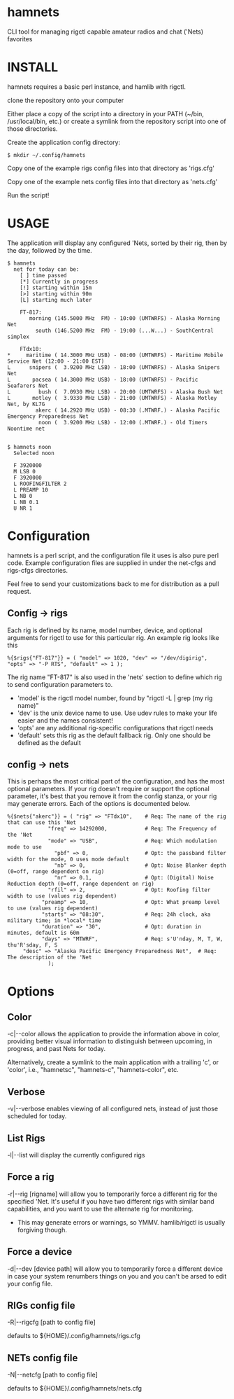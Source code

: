 # hamnets
  CLI tool for managing rigctl capable amateur radios and chat ('Nets)  favorites


# INSTALL
  hamnets requires a basic perl instance, and hamlib with rigctl.

  clone the repository onto your computer

  Either place a copy of the script into a directory in your PATH (~/bin, /usr/local/bin, etc.)
  or create a symlink from the repository script into one of those directories.

  Create the application config directory:

    $ mkdir ~/.config/hamnets

  Copy one of the example rigs config files into that directory as 'rigs.cfg'

  Copy one of the example nets config files into that directory as 'nets.cfg'

  Run the script!

# USAGE
  The application will display any configured 'Nets, sorted by their rig,
  then by the day, followed by the time.

    $ hamnets
      net for today can be:
        [ ] time passed
        [*] Currently in progress
        [!] starting within 15m
        [>] starting within 90m
        [L] starting much later

        FT-817:
           morning (145.5000 MHz  FM) - 10:00 (UMTWRFS) - Alaska Morning Net
             south (146.5200 MHz  FM) - 19:00 (...W...) - SouthCentral simplex

        FTdx10:
    *     maritime ( 14.3000 MHz USB) - 08:00 (UMTWRFS) - Maritime Mobile Service Net (12:00 - 21:00 EST)
    L      snipers (  3.9200 MHz LSB) - 18:00 (UMTWRFS) - Alaska Snipers Net
    L       pacsea ( 14.3000 MHz USB) - 18:00 (UMTWRFS) - Pacific Seafarers Net
    L         bush (  7.0930 MHz LSB) - 20:00 (UMTWRFS) - Alaska Bush Net
    L       motley (  3.9330 MHz LSB) - 21:00 (UMTWRFS) - Alaska Motley Net, by KL7G
             akerc ( 14.2920 MHz USB) - 08:30 (.MTWRF.) - Alaska Pacific Emergency Preparedness Net
              noon (  3.9200 MHz LSB) - 12:00 (.MTWRF.) - Old Timers Noontime net


    $ hamnets noon
      Selected noon

      F 3920000 
      M LSB 0 
      F 3920000 
      L ROOFINGFILTER 2 
      L PREAMP 10 
      L NB 0 
      L NB 0.1 
      U NR 1 

# Configuration
  hamnets is a perl script, and the configuration file it uses is also pure
  perl code.  Example configuration files are supplied in under the net-cfgs
  and rigs-cfgs directories. 

  Feel free to send your customizations back to me for distribution as a pull request.

## Config -> rigs
  Each rig is defined by its name, model number, device, and optional
  arguments for rigctl to use for this particular rig.   An example rig
  looks like this

    %{$rigs{"FT-817"}} = ( "model" => 1020, "dev" => "/dev/digirig", "opts" => "-P RTS", "default" => 1 );

  The rig name "FT-817" is also used in the 'nets' section to define which
  rig to send configuration parameters to.

  * 'model' is the rigctl model number, found by "rigctl -L | grep (my rig name)"
  * 'dev'  is the unix device name to use.  Use udev rules to make your life easier and the names consistent!
  * 'opts' are any additional rig-specific configurations that rigctl needs
  * 'default'  sets this rig as the default fallback rig.  Only one should be defined as the default

## config -> nets
  This is perhaps the most critical part of the configuration, and has the
  most optional parameters.  If your rig doesn't require or support the optional
  parameter, it's best that you remove it from the config stanza, or your rig
  may generate errors.  Each of the options is documented below.

    %{$nets{"akerc"}} = ( "rig" => "FTdx10",    # Req: The name of the rig that can use this 'Net
                 "freq" => 14292000,            # Req: The Frequency of the 'Net
                 "mode" => "USB",               # Req: Which modulation mode to use
                   "pbf" => 0,                  # Opt: the passband filter width for the mode, 0 uses mode default
                   "nb" => 0,                   # Opt: Noise Blanker depth (0=off, range dependent on rig)
                   "nr" => 0.1,                 # Opt: (Digital) Noise Reduction depth (0=off, range dependent on rig)
                 "rfil" => 2,                   # Opt: Roofing filter width to use (values rig dependent)
               "preamp" => 10,                  # Opt: What preamp level to use (values rig dependent)
               "starts" => "08:30",             # Req: 24h clock, aka military time; in *local* time
               "duration" => "30",              # Opt: duration in minutes, default is 60m
               "days" => "MTWRF",               # Req: s'U'nday, M, T, W, thu'R'sday, F, S
         "desc" => "Alaska Pacific Emergency Preparedness Net",  # Req: The description of the 'Net
                 );


# Options

## Color
  -c|--color  allows the application to provide the information above in color, providing
  better visual information to distinguish between upcoming, in progress, and past Nets
  for today.

  Alternatively, create a symlink to the main application with a trailing 'c', or
  'color',  i.e.,  "hamnetsc", "hamnets-c", "hamnets-color", etc.


## Verbose
  -v|--verbose enables viewing of all configured nets, instead of
  just those scheduled for today.


## List Rigs
  -l|--list  will display the currently configured rigs

## Force a rig
  -r|--rig  [rigname]   will allow you to temporarily force a different rig for
  the specified 'Net.  It's useful if you have two different rigs with similar
  band capabilities, and you want to use the alternate rig for monitoring.  
  * This may generate errors or warnings, so YMMV.  hamlib/rigctl is usually
  forgiving though.

## Force a device
  -d|--dev  [device path]  will allow you to temporarily force a different
  device in case your system renumbers things on you and you can't be arsed
  to edit your config file.

## RIGs config file
  -R|--rigcfg [path to config file]

  defaults to  ${HOME}/.config/hamnets/rigs.cfg

## NETs config file
  -N|--netcfg [path to config file]

  defaults to  ${HOME}/.config/hamnets/nets.cfg

